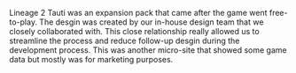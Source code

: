 Lineage 2 Tauti was an expansion pack that came after the game went free-to-play. The desgin was created by our in-house design team that we closely collaborated with. This close relationship really allowed us to streamline the process and reduce follow-up desgin during the development process. This was another micro-site that showed some game data but mostly was for marketing purposes. 
